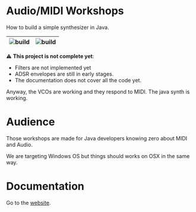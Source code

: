 # Audio/MIDI Workshops

How to build a simple synthesizer in Java.

| ![build](https://github.com/hypercube-software/Audio-Workshops/workflows/Documentation%20build/badge.svg) | ![build](https://github.com/hypercube-software/Audio-Workshops/workflows/Maven%20build/badge.svg) |
| ------------------------------------------------------------ | ------------------------------------------------------------ |

⚠️ **This project is not complete yet**: 

- Filters are not implemented yet 
- ADSR envelopes are still in early stages.
- The documentation does not cover all the code yet.

Anyway, the VCOs are working and they respond to MIDI. The java synth is working.

# Audience

Those workshops are made for Java developers knowing zero about MIDI and Audio.

We are targeting Windows OS but things should works on OSX in the same way.

# Documentation

Go to the [website](https://hypercube-software.github.io/Audio-Workshops).

